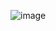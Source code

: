 ![image](https://user-images.githubusercontent.com/49461207/215489255-8b88073a-6ea0-4021-b201-8ba87452e6e8.png)
